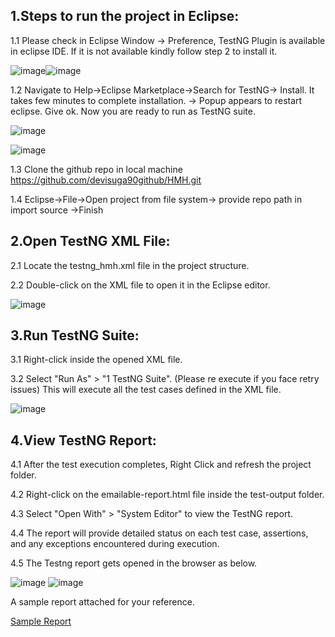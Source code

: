 
## __1.Steps to run the project in Eclipse:__

1.1	Please check in Eclipse Window -> Preference, TestNG Plugin is available in eclipse IDE.
    If it is not available kindly follow step 2 to install it.

![image](https://github.com/devisuga90github/HMH/assets/147948523/feb2ac38-94ef-4b38-87ea-228029a3abc0)![image](https://github.com/devisuga90github/HMH/assets/147948523/130d92ac-32e1-4636-aa84-7310f502e37a)
  






1.2	Navigate to Help->Eclipse Marketplace->Search for TestNG-> Install. It takes few minutes to complete installation. -> Popup appears to restart eclipse. Give ok. Now you are ready to run as TestNG suite.
   
 ![image](https://github.com/devisuga90github/HMH/assets/147948523/911da47d-446a-42d4-8ea8-0f6277b26d7c)

![image](https://github.com/devisuga90github/HMH/assets/147948523/72574745-fc98-44a1-bdb7-b3b5c666ad12)

 


1.3	Clone the github repo in local machine
https://github.com/devisuga90github/HMH.git



1.4	Eclipse->File->Open project from file system-> provide repo path in import source ->Finish 



## __2.Open TestNG XML File:__

2.1	Locate the testng_hmh.xml file in the project structure.

2.2	Double-click on the XML file to open it in the Eclipse editor.
   
![image](https://github.com/devisuga90github/HMH/assets/147948523/ee52c90e-6874-4fda-9e11-64fd645f72fe)


 
## __3.Run TestNG Suite:__

3.1	Right-click inside the opened XML file. 

3.2	Select "Run As" > "1 TestNG Suite". (Please re execute if you face retry issues) This will execute all the test cases defined in the XML file.

   
![image](https://github.com/devisuga90github/HMH/assets/147948523/e2eb72e2-83ad-4f66-a2c4-0e8a046e6635)


## __4.View TestNG Report:__

4.1	After the test execution completes, Right Click and refresh the project folder. 

4.2	Right-click on the emailable-report.html file inside the test-output folder.

4.3	Select "Open With" > "System Editor" to view the TestNG report.

4.4	The report will provide detailed status on each test case, assertions, and any exceptions encountered during execution.

4.5	The Testng report gets opened in the browser as below.
   
![image](https://github.com/devisuga90github/HMH/assets/147948523/a50d4131-2d81-410f-a6ba-c246189bdab6)
![image](https://github.com/devisuga90github/HMH/assets/147948523/ecaf37cf-0b35-46ca-80b5-d7723e5dbf32)


A sample report attached for your reference.


 
[Sample Report](documents/samplereport.html)
 
